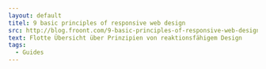 ```yaml
---
layout: default
titel: 9 basic principles of responsive web design
src: http://blog.froont.com/9-basic-principles-of-responsive-web-design/
text: Flotte Übersicht über Prinzipien von reaktionsfähigem Design
tags:
  - Guides
---
```

